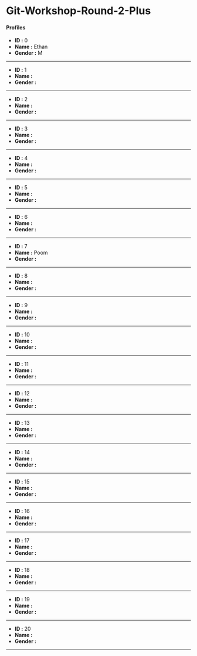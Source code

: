 # Git-Workshop-Round-2-Plus

#### Profiles

- **ID :** 0
- **Name :** Ethan
- **Gender :** M

---

- **ID :** 1
- **Name :** <name>
- **Gender :** <M or F>

---

- **ID :** 2
- **Name :** <name>
- **Gender :** <M or F>

---

- **ID :** 3
- **Name :** <name>
- **Gender :** <M or F>

---

- **ID :** 4
- **Name :** <name>
- **Gender :** <M or F>

---

- **ID :** 5
- **Name :** <name>
- **Gender :** <M or F>

---

- **ID :** 6
- **Name :** <name>
- **Gender :** <M or F>

---

- **ID :** 7
- **Name :** Poom
- **Gender :** <M or F>

---

- **ID :** 8
- **Name :** <name>
- **Gender :** <M or F>

---

- **ID :** 9
- **Name :** <name>
- **Gender :** <M or F>

---

- **ID :** 10
- **Name :** <name>
- **Gender :** <M or F>

---

- **ID :** 11
- **Name :** <name>
- **Gender :** <M or F>

---

- **ID :** 12
- **Name :** <name>
- **Gender :** <M or F>

---

- **ID :** 13
- **Name :** <name>
- **Gender :** <M or F>

---

- **ID :** 14
- **Name :** <name>
- **Gender :** <M or F>

---

- **ID :** 15
- **Name :** <name>
- **Gender :** <M or F>

---

- **ID :** 16
- **Name :** <name>
- **Gender :** <M or F>

---

- **ID :** 17
- **Name :** <name>
- **Gender :** <M or F>

---

- **ID :** 18
- **Name :** <name>
- **Gender :** <M or F>

---

- **ID :** 19
- **Name :** <name>
- **Gender :** <M or F>

---

- **ID :** 20
- **Name :** <name>
- **Gender :** <M or F>

---
